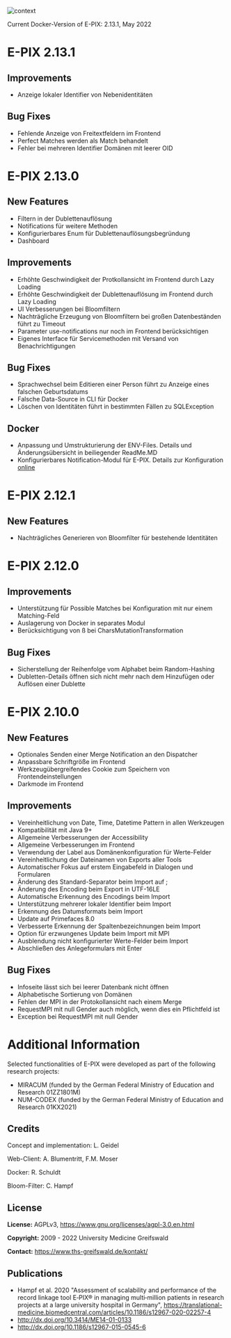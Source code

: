![context](https://user-images.githubusercontent.com/12081369/49164561-a4481500-f32f-11e8-9f0d-fa7a730f4b9d.png)

Current Docker-Version of E-PIX: 2.13.1, May 2022

# E-PIX 2.13.1

## Improvements
*  Anzeige lokaler Identifier von Nebenidentitäten

## Bug Fixes
*  Fehlende Anzeige von Freitextfeldern im Frontend
*  Perfect Matches werden als Match behandelt
*  Fehler bei mehreren Identifier Domänen mit leerer OID

# E-PIX 2.13.0

## New Features
*  Filtern in der Dublettenauflösung
*  Notifications für weitere Methoden
*  Konfigurierbares Enum für Dublettenauflösungsbegründung
*  Dashboard

## Improvements
*  Erhöhte Geschwindigkeit der Protkollansicht im Frontend durch Lazy Loading
*  Erhöhte Geschwindigkeit der Dublettenauflösung im Frontend durch Lazy Loading
*  UI Verbesserungen bei Bloomfiltern
*  Nachträgliche Erzeugung von Bloomfiltern bei großen Datenbeständen führt zu Timeout
*  Parameter use-notifications nur noch im Frontend berücksichtigen
*  Eigenes Interface für Servicemethoden mit Versand von Benachrichtigungen

## Bug Fixes
*  Sprachwechsel beim Editieren einer Person führt zu Anzeige eines falschen Geburtsdatums
*  Falsche Data-Source in CLI für Docker
*  Löschen von Identitäten führt in bestimmten Fällen zu SQLException

## Docker

* Anpassung und Umstrukturierung der ENV-Files. Details und Änderungsübersicht in beiliegender ReadMe.MD
* Konfigurierbares Notification-Modul für E-PIX. Details zur Konfiguration [online](https://www.ths-greifswald.de/ttp-tools/notifications)

# E-PIX 2.12.1

## New Features
* Nachträgliches Generieren von Bloomfilter für bestehende Identitäten

# E-PIX 2.12.0

## Improvements
* Unterstützung für Possible Matches bei Konfiguration mit nur einem Matching-Feld
* Auslagerung von Docker in separates Modul
* Berücksichtigung von ß bei CharsMutationTransformation

## Bug Fixes
* Sicherstellung der Reihenfolge vom Alphabet beim Random-Hashing
* Dubletten-Details öffnen sich nicht mehr nach dem Hinzufügen oder Auflösen einer Dublette

# E-PIX 2.10.0

## New Features
* Optionales Senden einer Merge Notification an den Dispatcher
* Anpassbare Schriftgröße im Frontend
* Werkzeugübergreifendes Cookie zum Speichern von Frontendeinstellungen
* Darkmode im Frontend

## Improvements
* Vereinheitlichung von Date, Time, Datetime Pattern in allen Werkzeugen
* Kompatibilität mit Java 9+
* Allgemeine Verbesserungen der Accessibility
* Allgemeine Verbesserungen im Frontend
* Verwendung der Label aus Domänenkonfiguration für Werte-Felder
* Vereinheitlichung der Dateinamen von Exports aller Tools
* Automatischer Fokus auf erstem Eingabefeld in Dialogen und Formularen
* Änderung des Standard-Separator beim Import auf ;
* Änderung des Encoding beim Export in UTF-16LE
* Automatische Erkennung des Encodings beim Import
* Unterstützung mehrerer lokaler Identifier beim Import
* Erkennung des Datumsformats beim Import
* Update auf Primefaces 8.0
* Verbesserte Erkennung der Spaltenbezeichnungen beim Import
* Option für erzwungenes Update beim Import mit MPI
* Ausblendung nicht konfigurierter Werte-Felder beim Import
* Abschließen des Anlegeformulars mit Enter

## Bug Fixes
* Infoseite lässt sich bei leerer Datenbank nicht öffnen
* Alphabetische Sortierung von Domänen
* Fehlen der MPI in der Protokollansicht nach einem Merge
* RequestMPI mit null Gender auch möglich, wenn dies ein Pflichtfeld ist
* Exception bei RequestMPI mit null Gender

# Additional Information
Selected functionalities of E-PIX were developed as part of the following research projects:
- MIRACUM (funded by the German Federal Ministry of Education and Research 01ZZ1801M)
- NUM-CODEX (funded by the German Federal Ministry of Education and Research 01KX2021)

## Credits ####
Concept and implementation: L. Geidel

Web-Client: A. Blumentritt, F.M. Moser

Docker: R. Schuldt

Bloom-Filter: C. Hampf

## License ####
**License:** AGPLv3, https://www.gnu.org/licenses/agpl-3.0.en.html

**Copyright:** 2009 - 2022 University Medicine Greifswald

**Contact:** https://www.ths-greifswald.de/kontakt/

## Publications ####
- Hampf et al. 2020 "Assessment of scalability and performance of the record linkage tool E‑PIX® in managing multi‑million patients in research projects at a large university hospital in Germany", https://translational-medicine.biomedcentral.com/articles/10.1186/s12967-020-02257-4
- http://dx.doi.org/10.3414/ME14-01-0133
- http://dx.doi.org/10.1186/s12967-015-0545-6
